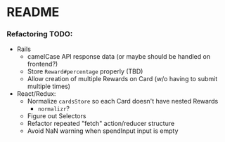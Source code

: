 # README

### Refactoring TODO:
  - Rails
    - camelCase API response data (or maybe should be handled on frontend?)
    - Store `Reward#percentage` properly (TBD)
    - Allow creation of multiple Rewards on Card (w/o having to submit multiple times)
  - React/Redux:
    - Normalize `cardsStore` so each Card doesn't have nested Rewards
      - `normalizr`?
    - Figure out Selectors
    - Refactor repeated "fetch" action/reducer structure
    - Avoid NaN warning when spendInput input is empty
